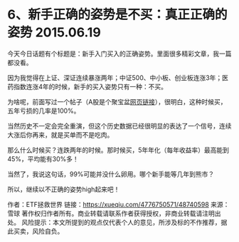 # 6、新手正确的姿势是不买：真正正确的姿势  2015.06.19


今天今日话题有个标题是：新手入门买入的正确姿势。里面很多精彩文章，我一篇都没看。

因为我觉得在上证、深证连续暴涨两年；中证500、中小板、创业板连涨3年；医药指数连涨4年的时候，新手的买入姿势只有一种：不买。

为啥呢，前面写过一个帖子（A股是个聚宝盆[网页链接](http://xueqiu.com/4776750571/39611266)），很明白，这种时候买，五年亏损的几率是100%。



当然历史不一定会完全重演，但这个历史数据已经很明显的表达了一个信号，连续大涨后你再来，就是买单而不是吃肉。

那么什么时候买？连跌两年的时候。那时候买，5年年化（每年收益率）最高能到45%，平均能有30%多！

当然了，我说这句话，99%可能并没什么卵用。哪个新手能等几年到熊市？



所以，继续以不正确的姿势high起来吧！



作者：ETF拯救世界
链接：https://xueqiu.com/4776750571/48740598
来源：雪球
著作权归作者所有。商业转载请联系作者获得授权，非商业转载请注明出处。
风险提示：本文所提到的观点仅代表个人的意见，所涉及标的不作推荐，据此买卖，风险自负。